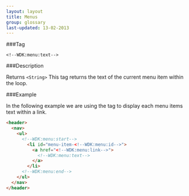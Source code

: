 ```yaml
---
layout: layout
title: Menus
group: glossary
last-updated: 13-02-2013
---
```



###Tag

```
<!--WDK:menu:text-->
```

###Description

Returns `<String>`
This tag returns the text of the current menu item within the loop.

###Example

In the following example we are using the tag to display each menu items text within a link.

```html
<header>
  <nav>
    <ul>
      <!--WDK:menu:start-->
        <li id="menu-item-<!--WDK:menu:id-->">
          <a href="<!--WDK:menu:link-->">
            <!--WDK:menu:text-->
          </a>
        </li>
      <!--WDK:menu:end-->
    </ul>
  </nav>
</header>
```